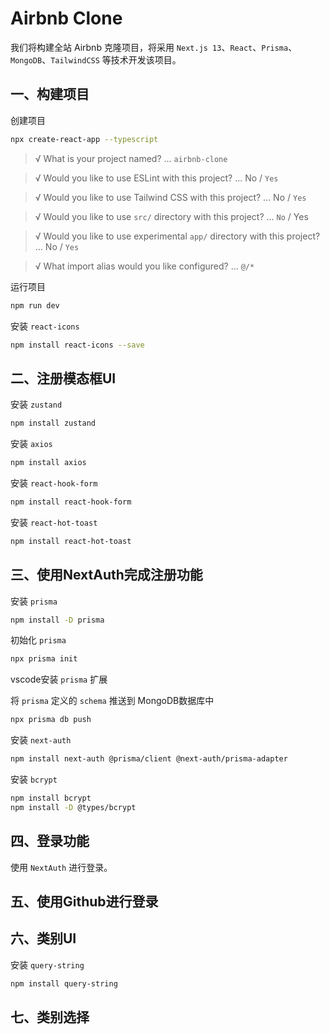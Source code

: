 # Airbnb Clone

我们将构建全站 Airbnb 克隆项目，将采用 `Next.js 13`、`React`、`Prisma`、`MongoDB`、`TailwindCSS` 等技术开发该项目。

## 一、构建项目

创建项目
```bash
npx create-react-app --typescript
```

> √ What is your project named? ... `airbnb-clone`

> √ Would you like to use ESLint with this project? ... No / `Yes`

> √ Would you like to use Tailwind CSS with this project? ... No / `Yes`

> √ Would you like to use `src/` directory with this project? ... `No` / Yes

> √ Would you like to use experimental `app/` directory with this project? ... No / `Yes`

> √ What import alias would you like configured? ... `@/*`

运行项目
```bash
npm run dev
```

安装 `react-icons`
```bash
npm install react-icons --save
```

## 二、注册模态框UI

安装 `zustand`
```bash
npm install zustand
```

安装 `axios`
```bash
npm install axios
```

安装 `react-hook-form`
```bash
npm install react-hook-form
```

安装 `react-hot-toast`
```bash
npm install react-hot-toast
```

## 三、使用NextAuth完成注册功能

安装 `prisma`
```bash
npm install -D prisma
```

初始化 `prisma`
```bash
npx prisma init
```

vscode安装 `prisma` 扩展

将 `prisma` 定义的 `schema` 推送到 MongoDB数据库中
```bash
npx prisma db push
```

安装 `next-auth`
```bash
npm install next-auth @prisma/client @next-auth/prisma-adapter
```

安装 `bcrypt`
```bash
npm install bcrypt
npm install -D @types/bcrypt
```

## 四、登录功能

使用 `NextAuth` 进行登录。

## 五、使用Github进行登录

## 六、类别UI

安装 `query-string`
```bash
npm install query-string
```

## 七、类别选择